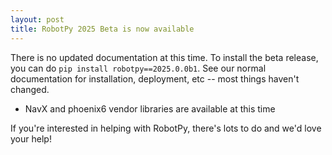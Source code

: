 ```yaml
---
layout: post
title: RobotPy 2025 Beta is now available
---
```


There is no updated documentation at this time. To install the beta release, you can
do `pip install robotpy==2025.0.0b1`. See our normal documentation for installation,
deployment, etc -- most things haven't changed.

* NavX and phoenix6 vendor libraries are available at this time

If you're interested in helping with RobotPy, there's lots to do and we'd love your help!
